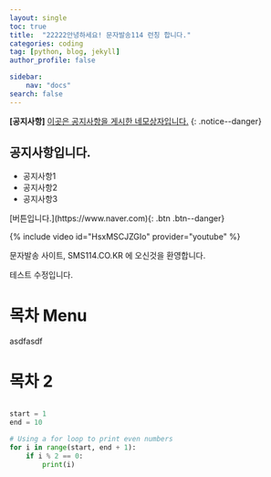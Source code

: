```yaml
---
layout: single
toc: true
title:  "22222안녕하세요! 문자발송114 런칭 합니다."
categories: coding
tag: [python, blog, jekyll]
author_profile: false

sidebar:
    nav: "docs"
search: false
---
```


**[공지사항]** [이곳은 공지사항을 게시한 네모상자입니다.](https://mmistakes.github.io/minimal-mistakes/docs/configuration/)
{: .notice--danger}

<div class="notice--success">
<h2>공지사항입니다.</h2>
<ul>
    <li>공지사항1</li>
    <li>공지사항2</li>
    <li>공지사항3</li>
</ul>
</div>
[버튼입니다.](https://www.naver.com){: .btn .btn--danger}

{% include video id="HsxMSCJZGIo" provider="youtube" %}


문자발송 사이트, SMS114.CO.KR 에 오신것을 환영합니다.

테스트 수정입니다.

#   목차 Menu



asdfasdf

# 목차 2





```python

start = 1
end = 10

# Using a for loop to print even numbers
for i in range(start, end + 1):
    if i % 2 == 0:
        print(i)
```
